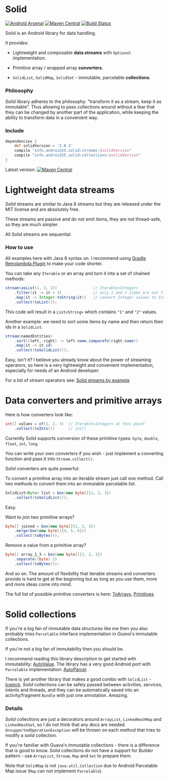 Solid
=====

[![Android Arsenal](https://img.shields.io/badge/Android%20Arsenal-Solid-green.svg?style=flat)](https://android-arsenal.com/details/1/1955)
[![Maven Central](https://maven-badges.herokuapp.com/maven-central/info.android15.solid/streams/badge.png)](http://search.maven.org/#search%7Cgav%7C1%7Cg%3A%22info.android15.solid%22%20AND%20a%3A%22streams%22)
[![Build Status](https://travis-ci.org/konmik/solid.svg?branch=master)](https://travis-ci.org/konmik/solid)

Solid is an Android library for data handling.

It provides:

* Lightweight and composable **data streams** with `Optional` implementation.

* Primitive array / wrapped array **converters**.

* `SolidList`, `SolidMap`, `SolidSet` - immutable, parcelable **collections**.

### Philosophy

*Solid* library adheres to the philosophy: "transform it as a stream, keep it as immutable".
Thus allowing to pass collections around without a fear that they can be changed by another part
of the application, while keeping the ability to transform data in a convenient way.

### Include

``` groovy
dependencies {
    def solidVersion = '2.0.3'
    compile "info.android15.solid:streams:$solidVersion"
    compile "info.android15.solid:collections:$solidVersion"
}
```

Latest version: [![Maven Central](https://maven-badges.herokuapp.com/maven-central/info.android15.solid/streams/badge.png)](http://search.maven.org/#search%7Cgav%7C1%7Cg%3A%22info.android15.solid%22%20AND%20a%3A%22streams%22)

# Lightweight data streams

*Solid* streams are similar to Java 8 streams but they are released under the MIT license and are absolutely free.

These streams are passive and do not emit items, they are not thread-safe, so they are much simpler.

All Solid streams are sequential.

### How to use

All examples here with Java 8 syntax on. I recommend using [Gradle Retrolambda Plugin](https://github.com/evant/gradle-retrolambda)
to make your code shorter.

You can take any `Iterable` or an array and turn it into a set of chained methods:

``` java
stream(asList(1, 3, 2))                // Iterable<Integer>
    .filter(it -> it < 3)              // only 1 and 2 items are not filtered
    .map(it -> Integer.toString(it))   // convert Integer values to String values
    .collect(toList());
```

This code will result in a `List<String>` which contains `"1"` and `"2"` values.

Another example: we need to sort some items by name and then return their ids in a `SolidList`.

``` java
stream(namedEntities)
    .sort((left, right) -> left.name.compareTo(right.name))
    .map(it -> it.id)
    .collect(toSolidList());
```

Easy, isn't it? I believe you already know about the power of streaming operators,
so here is a very lightweight and convenient implementation, especially for needs of an Android developer.

For a list of stream operators see:
[Solid streams by example](https://github.com/konmik/solid/wiki/Solid-streams-by-example)

# Data converters and primitive arrays

Here is how converters look like:

``` java
int[] values = of(1, 2, 3)  // Iterable<Integer> at this point
    .collect(toInts())      // int[]
```

Currently Solid supports conversion of these primitive types: `byte`, `double`, `float`, `int`, `long`.

You can write your own converters if you wish - just implement a converting function and pass it into `Stream.collect()`.

*Solid* converters are quite powerful:

To convert a primitive array into an iterable stream just call one method.
Call two methods to convert them into an immutable parcelable list.

``` java
SolidList<Byte> list = box(new byte[]{1, 2, 3})
    .collect(toSolidList());
```

Easy.

Want to join two primitive arrays?

``` java
byte[] joined = box(new byte[]{1, 2, 3})
    .merge(box(new byte[]{4, 5, 6}))
    .collect(toBytes());
```

Remove a value from a primitive array?

``` java
byte[] array_1_3 = box(new byte[]{1, 2, 3})
    .separate((byte) 2)
    .collect(toBytes());
```

And so on. The amount of flexibility that iterable streams and converters provide is hard to get at the
beginning but as long as you use them, more and more ideas come into mind.

The full list of possible primitive converters is here:
[ToArrays](https://github.com/konmik/solid/blob/master/streams/src/main/java/solid/collectors/ToArrays.java),
[Primitives](https://github.com/konmik/solid/blob/master/streams/src/main/java/solid/stream/Primitives.java)

# Solid collections

If you're a big fan of immutable data structures like me then you also probably miss `Parcelable` interface
implementation in *Guava*'s immutable collections.

If you're not a big fan of immutability then you should be.

I recommend reading this library description to get started with immutability: [AutoValue](https://github.com/google/auto/tree/master/value).
The library has a very good Android port with `Parcelable` implementation: [AutoParcel](https://github.com/frankiesardo/auto-parcel).

There is yet another library that makes a good combo with `SolidList` - [Icepick](https://github.com/frankiesardo/icepick).
*Solid* collections can be safely passed between activities, services, intents
and threads, and they can be automatically saved into an activity/fragment `Bundle` with just one annotation. Amazing.

### Details

*Solid* collections are just a decorators around `ArrayList`, `LinkedHashMap` and `LinkedHashSet`,
so I do not think that any docs are needed.
`UnsupportedOperationException` will be thrown on each method that tries to modify a *solid* collection.

If you're familiar with Guava's immutable collections - there is a difference that is good to know. *Solid* collections do
not have a support for *Builder* pattern - use `ArrayList`, `Stream`, `Map` and `Set` to prepare them.

Note that `SolidMap` is not `java.util.Collection` due to Android Parcelable Map issue (`Map` can not implement `Parcelable`).

